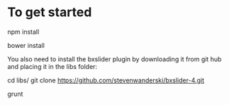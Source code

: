 # To get started

npm install

bower install

You also need to install the bxslider plugin by downloading it from git hub and placing it in the libs folder:

cd libs/
git clone https://github.com/stevenwanderski/bxslider-4.git

grunt